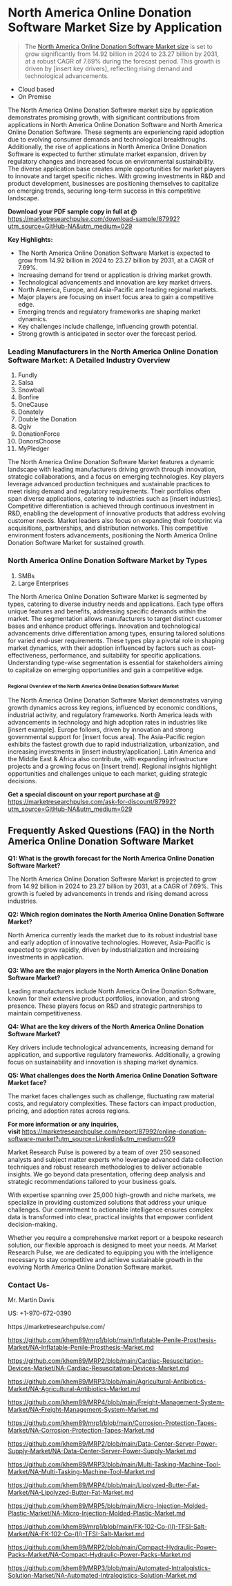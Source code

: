 <h1>North America Online Donation Software Market&nbsp;Size by Application</h1><blockquote><p>The <a href="https://marketresearchpulse.com/download-sample/87992?utm_source=GitHub-NA&amp;utm_medium=029">North America Online Donation Software Market size</a> is set to grow significantly from 14.92 billion in 2024 to 23.27 billion by 2031, at a robust CAGR of 7.69% during the forecast period. This growth is driven by [insert key drivers], reflecting rising demand and technological advancements.</p></blockquote><ul><li>Cloud based <li> On Premise</li></ul><p>The North America Online Donation Software market size by application demonstrates promising growth, with significant contributions from applications in North America Online Donation Software and North America Online Donation Software. These segments are experiencing rapid adoption due to evolving consumer demands and technological breakthroughs. Additionally, the rise of applications in North America Online Donation Software is expected to further stimulate market expansion, driven by regulatory changes and increased focus on environmental sustainability. The diverse application base creates ample opportunities for market players to innovate and target specific niches. With growing investments in R&D and product development, businesses are positioning themselves to capitalize on emerging trends, securing long-term success in this competitive landscape.</p><p><strong>Download your PDF sample copy in full at @ </strong><a href="https://marketresearchpulse.com/download-sample/87992?utm_source=GitHub-NA&amp;utm_medium=029">https://marketresearchpulse.com/download-sample/87992?utm_source=GitHub-NA&amp;utm_medium=029</a></p><p><strong>Key Highlights: </strong></p><ul><li>The North America Online Donation Software Market is expected to grow from 14.92 billion in 2024 to 23.27 billion by 2031, at a CAGR of 7.69%.</li><li>Increasing demand for trend or application is driving market growth.</li><li>Technological advancements and innovation are key market drivers.</li><li>North America, Europe, and Asia-Pacific are leading regional markets.</li><li>Major players are focusing on insert focus area to gain a competitive edge.</li><li>Emerging trends and regulatory frameworks are shaping market dynamics.</li><li>Key challenges include challenge, influencing growth potential.</li><li>Strong growth is anticipated in sector over the forecast period.</li></ul><h3>Leading Manufacturers in the North America Online Donation Software Market: A Detailed Industry Overview</h3><ol><li>Fundly</li><li>Salsa</li><li>Snowball</li><li>Bonfire</li><li>OneCause</li><li>Donately</li><li>Double the Donation</li><li>Qgiv</li><li>DonationForce</li><li>DonorsChoose</li><li>MyPledger</li></ol><div class="flex max-w-full flex-col flex-grow"><div class="min-h-8 text-message flex w-full flex-col items-end gap-2 whitespace-normal break-words [.text-message+&amp;]:mt-5" dir="auto" data-message-author-role="assistant" data-message-id="fd8432e4-4910-450d-b182-61b7bfb0a01f" data-message-model-slug="gpt-4o"><div class="flex w-full flex-col gap-1 empty:hidden first:pt-[3px]"><div class="markdown prose w-full break-words dark:prose-invert light"><p>The North America Online Donation Software Market features a dynamic landscape with leading manufacturers driving growth through innovation, strategic collaborations, and a focus on emerging technologies. Key players leverage advanced production techniques and sustainable practices to meet rising demand and regulatory requirements. Their portfolios often span diverse applications, catering to industries such as [insert industries]. Competitive differentiation is achieved through continuous investment in R&amp;D, enabling the development of innovative products that address evolving customer needs. Market leaders also focus on expanding their footprint via acquisitions, partnerships, and distribution networks. This competitive environment fosters advancements, positioning the North America Online Donation Software Market for sustained growth.</p></div></div></div></div><h3>North America Online Donation Software Market by Types</h3><ol><li>SMBs <li> Large Enterprises</li></ol><div class="flex max-w-full flex-col flex-grow"><div class="min-h-8 text-message flex w-full flex-col items-end gap-2 whitespace-normal break-words [.text-message+&amp;]:mt-5" dir="auto" data-message-author-role="assistant" data-message-id="084470be-0bb7-4664-bddf-5156b4f41249" data-message-model-slug="gpt-4o-mini"><div class="flex w-full flex-col gap-1 empty:hidden first:pt-[3px]"><div class="markdown prose w-full break-words dark:prose-invert light"><p>The North America Online Donation Software Market is segmented by types, catering to diverse industry needs and applications. Each type offers unique features and benefits, addressing specific demands within the market. The segmentation allows manufacturers to target distinct customer bases and enhance product offerings. Innovation and technological advancements drive differentiation among types, ensuring tailored solutions for varied end-user requirements. These types play a pivotal role in shaping market dynamics, with their adoption influenced by factors such as cost-effectiveness, performance, and suitability for specific applications. Understanding type-wise segmentation is essential for stakeholders aiming to capitalize on emerging opportunities and gain a competitive edge.</p></div></div></div></div><h3><span style="font-size: 11px;">Regional Overview of the North America Online Donation Software Market</span></h3><div class="flex max-w-full flex-col flex-grow"><div class="min-h-8 text-message flex w-full flex-col items-end gap-2 whitespace-normal break-words [.text-message+&amp;]:mt-5" dir="auto" data-message-author-role="assistant" data-message-id="e9038762-ce64-4e30-91c9-9bd413514231" data-message-model-slug="gpt-4o-mini"><div class="flex w-full flex-col gap-1 empty:hidden first:pt-[3px]"><div class="markdown prose w-full break-words dark:prose-invert light"><p>The North America Online Donation Software Market demonstrates varying growth dynamics across key regions, influenced by economic conditions, industrial activity, and regulatory frameworks. North America leads with advancements in technology and high adoption rates in industries like [insert example]. Europe follows, driven by innovation and strong governmental support for [insert focus area]. The Asia-Pacific region exhibits the fastest growth due to rapid industrialization, urbanization, and increasing investments in [insert industry/application]. Latin America and the Middle East &amp; Africa also contribute, with expanding infrastructure projects and a growing focus on [insert trend]. Regional insights highlight opportunities and challenges unique to each market, guiding strategic decisions.</p></div></div></div></div><p><strong>Get a special discount on your report purchase at @ </strong><a href="https://marketresearchpulse.com/ask-for-discount/87992?utm_source=GitHub-NA&amp;utm_medium=029">https://marketresearchpulse.com/ask-for-discount/87992?utm_source=GitHub-NA&amp;utm_medium=029</a></p><h2>Frequently Asked Questions (FAQ) in the North America Online Donation Software Market</h2><p><strong>Q1: What is the growth forecast for the North America Online Donation Software Market?</strong></p><p>The North America Online Donation Software Market is projected to grow from 14.92 billion in 2024 to 23.27 billion by 2031, at a CAGR of 7.69%. This growth is fueled by advancements in trends and rising demand across industries.</p><p><strong>Q2: Which region dominates the North America Online Donation Software Market?</strong></p><p>North America currently leads the market due to its robust industrial base and early adoption of innovative technologies. However, Asia-Pacific is expected to grow rapidly, driven by industrialization and increasing investments in application.</p><p><strong>Q3: Who are the major players in the North America Online Donation Software Market?</strong></p><p>Leading manufacturers include North America Online Donation Software, known for their extensive product portfolios, innovation, and strong presence. These players focus on R&amp;D and strategic partnerships to maintain competitiveness.</p><p><strong>Q4: What are the key drivers of the North America Online Donation Software Market?</strong></p><p>Key drivers include technological advancements, increasing demand for application, and supportive regulatory frameworks. Additionally, a growing focus on sustainability and innovation is shaping market dynamics.</p><p><strong>Q5: What challenges does the North America Online Donation Software Market face?</strong></p><p>The market faces challenges such as challenge, fluctuating raw material costs, and regulatory complexities. These factors can impact production, pricing, and adoption rates across regions.</p><p><strong>For more information or any inquiries, visit&nbsp;</strong><a href="https://marketresearchpulse.com/report/87992/online-donation-software-market?utm_source=Linkedin&utm_medium=029">https://marketresearchpulse.com/report/87992/online-donation-software-market?utm_source=Linkedin&utm_medium=029</a></p><p>Market Research Pulse is powered by a team of over 250 seasoned analysts and subject matter experts who leverage advanced data collection techniques and robust research methodologies to deliver actionable insights. We go beyond data presentation, offering deep analysis and strategic recommendations tailored to your business goals.</p><p>With expertise spanning over 25,000 high-growth and niche markets, we specialize in providing customized solutions that address your unique challenges. Our commitment to actionable intelligence ensures complex data is transformed into clear, practical insights that empower confident decision-making.</p><p>Whether you require a comprehensive market report or a bespoke research solution, our flexible approach is designed to meet your needs. At Market Research Pulse, we are dedicated to equipping you with the intelligence necessary to stay competitive and achieve sustainable growth in the evolving North America Online Donation Software market.</p><h3><strong>Contact Us-</strong></h3><p>Mr. Martin Davis</p><p>US: +1-970-672-0390</p><p>https://marketresearchpulse.com/</p><p><a href="https://github.com/khem89/mrp1/blob/main/Inflatable-Penile-Prosthesis-Market/NA-Inflatable-Penile-Prosthesis-Market.md">https://github.com/khem89/mrp1/blob/main/Inflatable-Penile-Prosthesis-Market/NA-Inflatable-Penile-Prosthesis-Market.md</a></p><p><a href="https://github.com/khem89/MRP2/blob/main/Cardiac-Resuscitation-Devices-Market/NA-Cardiac-Resuscitation-Devices-Market.md">https://github.com/khem89/MRP2/blob/main/Cardiac-Resuscitation-Devices-Market/NA-Cardiac-Resuscitation-Devices-Market.md</a></p><p><a href="https://github.com/khem89/MRP3/blob/main/Agricultural-Antibiotics-Market/NA-Agricultural-Antibiotics-Market.md">https://github.com/khem89/MRP3/blob/main/Agricultural-Antibiotics-Market/NA-Agricultural-Antibiotics-Market.md</a></p><p><a href="https://github.com/khem89/MRP4/blob/main/Freight-Management-System-Market/NA-Freight-Management-System-Market.md">https://github.com/khem89/MRP4/blob/main/Freight-Management-System-Market/NA-Freight-Management-System-Market.md</a></p><p><a href="https://github.com/khem89/mrp1/blob/main/Corrosion-Protection-Tapes-Market/NA-Corrosion-Protection-Tapes-Market.md">https://github.com/khem89/mrp1/blob/main/Corrosion-Protection-Tapes-Market/NA-Corrosion-Protection-Tapes-Market.md</a></p><p><a href="https://github.com/khem89/MRP2/blob/main/Data-Center-Server-Power-Supply-Market/NA-Data-Center-Server-Power-Supply-Market.md">https://github.com/khem89/MRP2/blob/main/Data-Center-Server-Power-Supply-Market/NA-Data-Center-Server-Power-Supply-Market.md</a></p><p><a href="https://github.com/khem89/MRP3/blob/main/Multi-Tasking-Machine-Tool-Market/NA-Multi-Tasking-Machine-Tool-Market.md">https://github.com/khem89/MRP3/blob/main/Multi-Tasking-Machine-Tool-Market/NA-Multi-Tasking-Machine-Tool-Market.md</a></p><p><a href="https://github.com/khem89/MRP4/blob/main/Lipolyzed-Butter-Fat-Market/NA-Lipolyzed-Butter-Fat-Market.md">https://github.com/khem89/MRP4/blob/main/Lipolyzed-Butter-Fat-Market/NA-Lipolyzed-Butter-Fat-Market.md</a></p><p><a href="https://github.com/khem89/MRP5/blob/main/Micro-Injection-Molded-Plastic-Market/NA-Micro-Injection-Molded-Plastic-Market.md">https://github.com/khem89/MRP5/blob/main/Micro-Injection-Molded-Plastic-Market/NA-Micro-Injection-Molded-Plastic-Market.md</a></p><p><a href="https://github.com/khem89/mrp1/blob/main/FK-102-Co-(II)-TFSI-Salt-Market/NA-FK-102-Co-(II)-TFSI-Salt-Market.md">https://github.com/khem89/mrp1/blob/main/FK-102-Co-(II)-TFSI-Salt-Market/NA-FK-102-Co-(II)-TFSI-Salt-Market.md</a></p><p><a href="https://github.com/khem89/MRP2/blob/main/Compact-Hydraulic-Power-Packs-Market/NA-Compact-Hydraulic-Power-Packs-Market.md">https://github.com/khem89/MRP2/blob/main/Compact-Hydraulic-Power-Packs-Market/NA-Compact-Hydraulic-Power-Packs-Market.md</a></p><p><a href="https://github.com/khem89/MRP3/blob/main/Automated-Intralogistics-Solution-Market/NA-Automated-Intralogistics-Solution-Market.md">https://github.com/khem89/MRP3/blob/main/Automated-Intralogistics-Solution-Market/NA-Automated-Intralogistics-Solution-Market.md</a></p>
